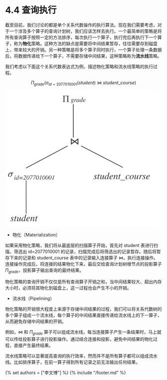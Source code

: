 # 4.4 查询执行

截至目前，我们讨论的都是单个关系代数操作的执行算法。现在我们需要考虑，对于一个涉及多个算子的查询计划树，我们应该怎样去执行。一个最简单的策略是将所有查询算子按照一定的方法排序，每次执行一个算子，执行完后再执行下一个算子，称为**物化**策略。这种方法的缺点是需要将中间结果暂存，往往需要存到磁盘上，带来较大的开销。另一种策略是将多个算子同时执行，一个算子处理一条数据后，将数据传递给下一个算子，不需要存储中间结果，这种策略称为**流水线**策略。

我们考虑以下面这个关系代数表达式为例，描述物化策略和流水线策略的执行过程。

$$
\Pi_{grade}(\sigma_{id=2077010001}(student) \Join student\_course)
$$

<div align=center>
<img src=plan_tree.svg>
</div>

- 物化（Materialization）

如果采用物化策略，我们将从最底层的扫描算子开始，首先对 student 表进行扫描，筛选出 id=2077010001 的记录，扫描完成后将筛选出的记录暂存。随后将暂存下来的记录和 student_course 表中的记录输入连接算子 $\Join$，执行连接操作。连接操作完成后，将连接的结果物化下来，最后交给查询计划树根节点的投影算子 $\Pi_{grade}$，投影算子输出查询的最终结果。

物化策略的查询开销不仅仅是所有查询算子开销之和，当中间结果较大、超出内存大小时，必须将其物化到磁盘上，这一过程也会产生不小的开销。

- 流水线（Pipelining）

物化策略的开销很大程度上来源于存储中间结果的过程，我们可以将关系代数树的多个算子组成一个流水线，每个算子的中间结果直接传递给流水线上的下一算子，从而避免存储中间结果的开销。

例如，$\Join$ 和 $\Pi_{grade}$ 算子可以组成流水线，每当连接算子产生一条结果时，马上就可以传给投影算子进行投影操作。通过结合连接和投影，避免中间结果的物化过程，直接产生最终结果。

流水线策略可以显著提高查询的执行效率，然而并不是所有算子都可以组成流水线。比如排序算子，在前一算子得到所有记录之前无法输出任何结果。

<!-- 目前仅讨论了单个关系运算如何执行，下面需要研究如何执行包含多个运算的查询计划树。

## 物化

最简单直观的想法是自底向上执行查询计划树，依次执行每个算子，每次执行的临时结果存储到内存或磁盘上，下一个算子在临时结果的基础上继续进行，这种执行策略称为**物化**。

物化方法的策略简单，但会产生大量的中间结果，占据磁盘和内存空间，且查询过程中需要多次访问磁盘，效率较低。

## 流水线

执行查询计划的另一种方法是同时进行多个运算，一个运算产生的结果直接传递给使用这个结果的下一个运算，不需要将中间结果存储到磁盘，这种方法称为**流水线**。

流水线中的每个操作可以由一个迭代算子来实现，每个迭代算子提供 Init 和 Next 接口。调用 Init 后，每次调用 next 返回该操作输出的下一条结果。同时迭代算子自身需要维护迭代状态，使得每次调用 next 返回正确的结果。 -->

{% set authors = ["李文博"] %}
{% include "/footer.md" %}

